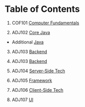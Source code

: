 # Table of Contents

1. COF101 [Computer Fundamentals](./ComputerFundamentals/README.md)

2. ADJ102 [Core Java](./Java/CoreJava/README.md)

- Additional [Java](./Java/README.md)

3. ADJ103 [Backend](./Client-SideTech/README.md)

4. ADJ103 [Backend](./Backend/README.md)

5. ADJ104 [Server-Side Tech](./Server-SideTech/README.md)

6. ADJ105 [Framework](./Framework/README.md)

7. ADJ106 [Client-Side Tech](./Client-SideTech/README.md)

8. ADJ107 [UI](./UI/README.md)
